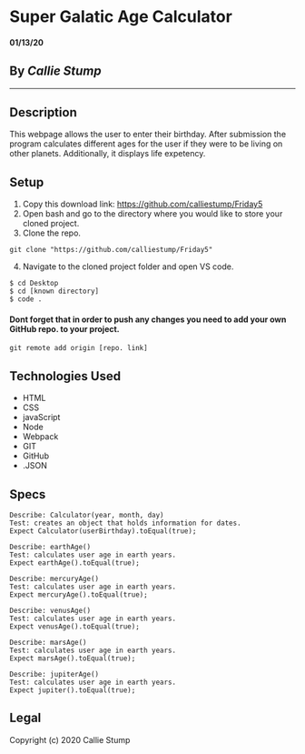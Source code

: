 # Super Galatic Age Calculator

#### **01/13/20**

## By _Callie Stump_
---
## **Description**
This webpage allows the user to enter their birthday. After submission the program calculates different ages for the user if they were to be living on other planets. Additionally, it displays life expetency.

## **Setup**
1. Copy this download link: https://github.com/calliestump/Friday5
2. Open bash and go to the directory where you would like to store your cloned project.
3. Clone the repo.
```
git clone "https://github.com/calliestump/Friday5"
```
4. Navigate to the cloned project folder and open VS code.
```
$ cd Desktop
$ cd [known directory]
$ code .
```
#### Dont forget that in order to push any changes you need to add your own GitHub repo. to your project.
```
git remote add origin [repo. link]
```
## **Technologies Used**
* HTML
* CSS
* javaScript
* Node
* Webpack
* GIT
* GitHub
* .JSON

## **Specs**

```
Describe: Calculator(year, month, day)
Test: creates an object that holds information for dates.
Expect Calculator(userBirthday).toEqual(true);
```
```
Describe: earthAge()
Test: calculates user age in earth years.
Expect earthAge().toEqual(true);
```
```
Describe: mercuryAge()
Test: calculates user age in earth years.
Expect mercuryAge().toEqual(true);
```
```
Describe: venusAge()
Test: calculates user age in earth years.
Expect venusAge().toEqual(true);
```
```
Describe: marsAge()
Test: calculates user age in earth years.
Expect marsAge().toEqual(true);
```
```
Describe: jupiterAge()
Test: calculates user age in earth years.
Expect jupiter().toEqual(true);
```

## Legal
Copyright (c) 2020 Callie Stump
